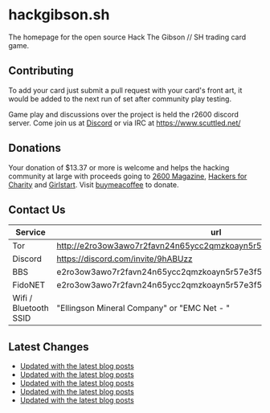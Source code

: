 # hackgibson.sh
The homepage for the open source Hack The Gibson // SH trading card game.


## Contributing

To add your card just submit a pull request with your card's front art, it would be added to the next run of set after community play testing.

Game play and discussions over the project is held the r2600 discord server. Come join us at [Discord](https://discord.com/invite/9hABUzz) or via IRC at https://www.scuttled.net/


## Donations

Your donation of $13.37 or more is welcome and helps the hacking community at large with proceeds going to [2600 Magazine](https://2600.com/), [Hackers for Charity](https://hackersforcharity.org) and [Girlstart](https://girlstart.org).  Visit [buymeacoffee](https://www.buymeacoffee.com/hackgibson.sh) to donate.


## Contact Us

Service | url
-|-
Tor | http://e2ro3ow3awo7r2favn24n65ycc2qmzkoayn5r57e3f56nvjwdcgg32ad.onion
Discord | https://discord.com/invite/9hABUzz
BBS | e2ro3ow3awo7r2favn24n65ycc2qmzkoayn5r57e3f56nvjwdcgg32ad.onion:23
FidoNET | e2ro3ow3awo7r2favn24n65ycc2qmzkoayn5r57e3f56nvjwdcgg32ad.onion:24554
Wifi / Bluetooth SSID | "Ellingson Mineral Company" or "EMC Net - <fidonet address>"

## Latest Changes
<!-- BLOG-POST-LIST:START -->
- [Updated with the latest blog posts](https://github.com/DFW2600/hackgibson.sh/commit/9f05755eb372b2fa5b1cd50736355df3efdc5fad)
- [Updated with the latest blog posts](https://github.com/DFW2600/hackgibson.sh/commit/1d244d9ad3ae43bc5946b8118152f2fd72cd1aa3)
- [Updated with the latest blog posts](https://github.com/DFW2600/hackgibson.sh/commit/c00e84d521b0b3d4bfaab8586760d8edade7edec)
- [Updated with the latest blog posts](https://github.com/DFW2600/hackgibson.sh/commit/e063e2a229a7afb4a3160de46693c9e5de70a79e)
- [Updated with the latest blog posts](https://github.com/DFW2600/hackgibson.sh/commit/28bf983c8864f77b9b030bb3bdffbb07cc8d37d3)
<!-- BLOG-POST-LIST:END -->
